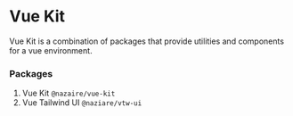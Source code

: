 # Vue Kit

Vue Kit is a combination of packages that provide utilities and components for a vue environment.

### Packages

1. Vue Kit `@nazaire/vue-kit`
2. Vue Tailwind UI `@naziare/vtw-ui`
